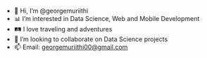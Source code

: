 - 👋 Hi, I’m @georgemuriithi
- 📊 I’m interested in Data Science, Web and Mobile Development
- 🛤️ I love traveling and adventures
- 🤝 I’m looking to collaborate on Data Science projects
- 📫 Email: georgemuriithi00@gmail.com

<!---
georgemuriithi/georgemuriithi is a ✨ special ✨ repository because its `README.md` (this file) appears on your GitHub profile.
You can click the Preview link to take a look at your changes.
--->
